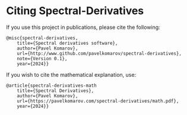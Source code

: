 # Citing Spectral-Derivatives

If you use this project in publications, please cite the following:

	@misc{spectral-derivatives,
		title={Spectral derivatives software}, 
		author={Pavel Komarov}, 
		url={http://www.github.com/pavelkomarov/spectral-derivatives}, 
		note={Version 0.1},
		year={2024}}

If you wish to cite the mathematical explanation, use:

	@article{spectral-derivatives-math
		title={Spectral Derivatives},
		author={Pavel Komarov},
		url={https://pavelkomarov.com/spectral-derivatives/math.pdf},
		year={2024}}
